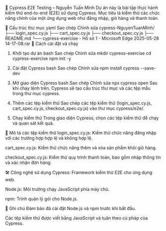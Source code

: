 🧪 Cypress E2E Testing – Nguyễn Tuấn Minh
Dự án này là bài tập thực hành kiểm thử end-to-end (E2E) sử dụng Cypress. Mục tiêu là kiểm thử các chức năng chính của một ứng dụng web như đăng nhập, giỏ hàng và thanh toán.

📁 Cấu trúc thư mục
yaml
Sao chép
Chỉnh sửa
cypress-NguyenTuanMinh/
├── login_spec.cy.js
├── cart_spec.cy.js
├── checkout_spec.cy.js
├── README.md
└── cypress-exercise - Hồ sơ 1 - Microsoft Edge 2025-05-28 14-17-08.rar
🚀 Cách cài đặt và chạy
1. Khởi tạo dự án
bash
Sao chép
Chỉnh sửa
mkdir cypress-exercise
cd cypress-exercise
npm init -y
2. Cài đặt Cypress
bash
Sao chép
Chỉnh sửa
npm install cypress --save-dev
3. Mở giao diện Cypress
bash
Sao chép
Chỉnh sửa
npx cypress open
Sau khi chạy lệnh trên, Cypress sẽ tạo cấu trúc thư mục và các tệp mẫu trong thư mục cypress.

4. Thêm các tệp kiểm thử
Sao chép các tệp kiểm thử (login_spec.cy.js, cart_spec.cy.js, checkout_spec.cy.js) vào thư mục cypress/e2e/.

5. Chạy kiểm thử
Trong giao diện Cypress, chọn các tệp kiểm thử để chạy và quan sát kết quả.

🧾 Mô tả các tệp kiểm thử
login_spec.cy.js: Kiểm thử chức năng đăng nhập với các trường hợp hợp lệ và không hợp lệ.

cart_spec.cy.js: Kiểm thử chức năng thêm và xóa sản phẩm khỏi giỏ hàng.

checkout_spec.cy.js: Kiểm thử quy trình thanh toán, bao gồm nhập thông tin và xác nhận đơn hàng.

🛠️ Công nghệ sử dụng
Cypress: Framework kiểm thử E2E cho ứng dụng web.

Node.js: Môi trường chạy JavaScript phía máy chủ.

npm: Trình quản lý gói cho Node.js.

📌 Ghi chú
Đảm bảo đã cài đặt Node.js và npm trước khi bắt đầu.

Các tệp kiểm thử được viết bằng JavaScript và tuân theo cú pháp của Cypress.
